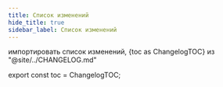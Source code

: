 ```yaml
---
title: Список изменений
hide_title: true
sidebar_label: Список изменений
---
```


импортировать список изменений, {toc as ChangelogTOC} из "@site/../CHANGELOG.md"

<Changelog />

export const toc = ChangelogTOC;
